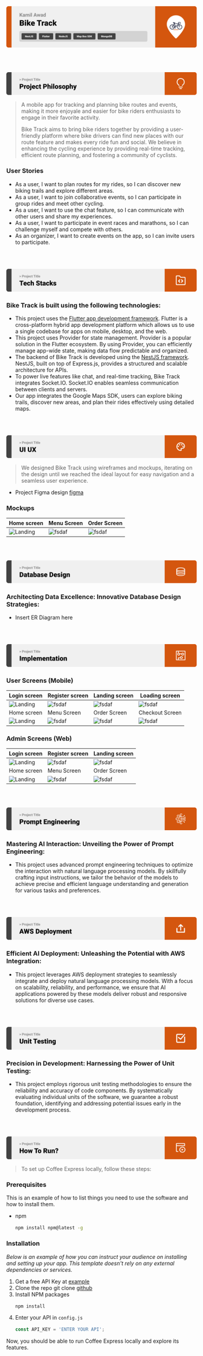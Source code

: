 <img src="./readme/title1.svg"/>

<br><br>

<!-- project philosophy -->
<img src="./readme/title2.svg"/>

> A mobile app for tracking and planning bike routes and events, making it more enjoyale and easier for bike riders enthusiasts to engage in their favorite activity.
>
> Bike Track aims to bring bike riders together by providing a user-friendly platform where bike drivers can find new places with our route feature and makes every ride fun and social. We believe in enhancing the cycling experience by providing real-time tracking, efficient route planning, and fostering a community of cyclists.

### User Stories
- As a user, I want to plan routes for my rides, so I can discover new biking trails and explore different areas.
- As a user, I want to join collaborative events, so I can participate in group rides and meet other cycling.
- As a user, I want to use the chat feature, so I can communicate with other users and share my experiences.
- As a user, I want to participate in event races and marathons, so I can challenge myself and compete with others.
- As an organizer, I want to create events on the app, so I can invite users to participate.

<br><br>
<!-- Tech stack -->
<img src="./readme/title3.svg"/>

###  Bike Track is built using the following technologies:

- This project uses the [Flutter app development framework](https://flutter.dev/). Flutter is a cross-platform hybrid app development platform which allows us to use a single codebase for apps on mobile, desktop, and the web.
- This project uses Provider for state management. Provider is a popular solution in the Flutter ecosystem. By using Provider, you can efficiently manage app-wide state, making data flow predictable and organized.
- The backend of Bike Track is developed using the [NestJS framework](https://docs.nestjs.com/). NestJS, built on top of Express.js, provides a structured and scalable architecture for APIs.
- To power live features like chat, and real-time tracking, Bike Track integrates Socket.IO. Socket.IO enables seamless communication between clients and servers.
- Our app integrates the Google Maps SDK, users can explore biking trails, discover new areas, and plan their rides effectively using detailed maps.

<br><br>
<!-- UI UX -->
<img src="./readme/title4.svg"/>


> We designed Bike Track using wireframes and mockups, iterating on the design until we reached the ideal layout for easy navigation and a seamless user experience.

- Project Figma design [figma](https://www.figma.com/design/7EXIgrAfR7oMNQCGds6CHq/Bike-Track?node-id=317-683&t=0OrgyyHj8OOd6srD-0)


### Mockups
| Home screen  | Menu Screen | Order Screen |
| ---| ---| ---|
| ![Landing](./readme/demo/1440x1024.png) | ![fsdaf](./readme/demo/1440x1024.png) | ![fsdaf](./readme/demo/1440x1024.png) |

<br><br>

<!-- Database Design -->
<img src="./readme/title5.svg"/>

###  Architecting Data Excellence: Innovative Database Design Strategies:

- Insert ER Diagram here


<br><br>


<!-- Implementation -->
<img src="./readme/title6.svg"/>


### User Screens (Mobile)
| Login screen  | Register screen | Landing screen | Loading screen |
| ---| ---| ---| ---|
| ![Landing](https://placehold.co/900x1600) | ![fsdaf](https://placehold.co/900x1600) | ![fsdaf](https://placehold.co/900x1600) | ![fsdaf](https://placehold.co/900x1600) |
| Home screen  | Menu Screen | Order Screen | Checkout Screen |
| ![Landing](https://placehold.co/900x1600) | ![fsdaf](https://placehold.co/900x1600) | ![fsdaf](https://placehold.co/900x1600) | ![fsdaf](https://placehold.co/900x1600) |

### Admin Screens (Web)
| Login screen  | Register screen |  Landing screen |
| ---| ---| ---|
| ![Landing](./readme/demo/1440x1024.png) | ![fsdaf](./readme/demo/1440x1024.png) | ![fsdaf](./readme/demo/1440x1024.png) |
| Home screen  | Menu Screen | Order Screen |
| ![Landing](./readme/demo/1440x1024.png) | ![fsdaf](./readme/demo/1440x1024.png) | ![fsdaf](./readme/demo/1440x1024.png) |

<br><br>


<!-- Prompt Engineering -->
<img src="./readme/title7.svg"/>

###  Mastering AI Interaction: Unveiling the Power of Prompt Engineering:

- This project uses advanced prompt engineering techniques to optimize the interaction with natural language processing models. By skillfully crafting input instructions, we tailor the behavior of the models to achieve precise and efficient language understanding and generation for various tasks and preferences.

<br><br>

<!-- AWS Deployment -->
<img src="./readme/title8.svg"/>

###  Efficient AI Deployment: Unleashing the Potential with AWS Integration:

- This project leverages AWS deployment strategies to seamlessly integrate and deploy natural language processing models. With a focus on scalability, reliability, and performance, we ensure that AI applications powered by these models deliver robust and responsive solutions for diverse use cases.

<br><br>

<!-- Unit Testing -->
<img src="./readme/title9.svg"/>

###  Precision in Development: Harnessing the Power of Unit Testing:

- This project employs rigorous unit testing methodologies to ensure the reliability and accuracy of code components. By systematically evaluating individual units of the software, we guarantee a robust foundation, identifying and addressing potential issues early in the development process.

<br><br>


<!-- How to run -->
<img src="./readme/title10.svg"/>

> To set up Coffee Express locally, follow these steps:

### Prerequisites

This is an example of how to list things you need to use the software and how to install them.
* npm
  ```sh
  npm install npm@latest -g
  ```

### Installation

_Below is an example of how you can instruct your audience on installing and setting up your app. This template doesn't rely on any external dependencies or services._

1. Get a free API Key at [example](https://example.com)
2. Clone the repo
   git clone [github](https://github.com/your_username_/Project-Name.git)
3. Install NPM packages
   ```sh
   npm install
   ```
4. Enter your API in `config.js`
   ```js
   const API_KEY = 'ENTER YOUR API';
   ```

Now, you should be able to run Coffee Express locally and explore its features.